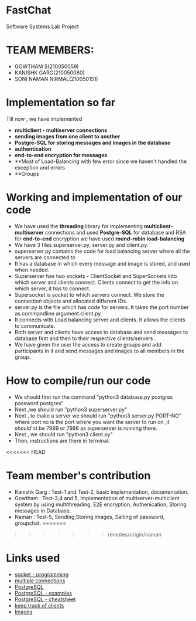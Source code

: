 # FastChat
Software Systems Lab Project

# TEAM MEMBERS:

* GOWTHAM S(210050059)
* KANISHK GARG(210050080)
* SONI NAMAN NIRMAL(210050151)

# Implementation so far
Till now , we have implemented 
* **multiclient - multiserver connections** 
* **sending images from one client to another** 
* **Postgre-SQL for storing messages and images in the database**
* **authentication**
* **end-to-end encryption for messages**
* **Most of Load-Balancing with few error since we haven't handled the exception and errors
* **Groups



# Working and implementation of our code

* We have used the **threading** library for implementing **multiclient-multiserver** connections and used **Postgre-SQL** for 
database and RSA for **end-to-end** encryption we have used **round-robin load-balancing** 
* We have 3 files superserver.py, server.py and client.py. 
* superserver.py contains the code for load balancing server where all the servers are connected to 
* It has a database in which every message and image is stored, and used when needed.
* Superserver has two sockets - ClientSocket and SuperSockets into which server and clients connect. Clients connect to get the info on which server, it has to connect.
* Supersocket is socket to which servers connect. We store the connection objects and allocated different IDs.
* server.py is the file which has code for servers. It takes the port number as commandline argument.client.py
* It connects with Load balancing server and clients. It allows the clients to communicate. 
* Both server and clients have access to database and send messages to database first and then to their respective clients/servers .
* We have given the user the access to create groups and add participants in it and send messages and images to all members in the group.

# How to compile/run our code

* We should first run the command "python3 database.py postgres password postgres" 
* Next ,we should run "python3 superserver.py"
* Next , to make a server we should run "python3 server.py PORT-NO" where port no is the port where you want the server to run on ,it should'nt be 7999 or 7998 as 
superserver is running there.
* Next , we should run "python3 client.py"
* Then, instructions are there in terminal.


<<<<<<< HEAD
# Team member's contribution

* Kanishk Garg : Test-1 and Test-2, basic implementation, documentation.
* Gowtham : Test-3,4 and 5, Implementation of multiserver-multiclient system by using multithreading, E2E encryption, Authenication, Storing messages in Database.
* Naman : Test-5, Sending,Storing images, Salting of password, groupchat.
=======
>>>>>>> remotes/origin/naman

# Links used

* [socket - programming](https://www.geeksforgeeks.org/python-program-that-sends-and-recieves-message-from-client/)
* [multiple connections](https://realpython.com/python-sockets/#handling-multiple-connections)
* [PostgreSQL](https://www.cherryservers.com/blog/how-to-install-and-setup-postgresql-server-on-ubuntu-20-04)
* [PostgreSQL - examples](https://www.geeksforgeeks.org/python-postgresql-select-data/)
* [PostgreSQL - cheatsheet](https://www.postgresqltutorial.com/postgresql-cheat-sheet/)
* [keep track of clients](https://stackoverflow.com/questions/10605083/python-asyncore-keep-track-of-clients)
* [Images](https://stackoverflow.com/questions/42458475/sending-image-over-sockets-only-in-python-image-can-not-be-open)


